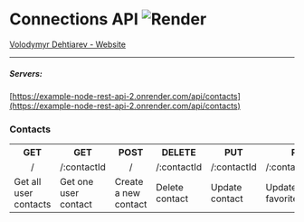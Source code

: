 # Connections API ![Render](https://img.shields.io/badge/Render-%46E3B7.svg?style=for-the-badge&logo=render&logoColor=white)

[Volodymyr Dehtiarev - Website](https://github.com/VladimirDegt)

---

##### Servers:

[https://example-node-rest-api-2.onrender.com/api/contacts](https://example-node-rest-api-2.onrender.com/api/contacts)

### Contacts

<table>
    <tr >
        <th align="center">GET</th>
        <th align="center">GET</th>
        <th align="center">POST</th>
        <th align="center">DELETE</th>
        <th align="center">PUT</th>
        <th align="center">PATCH</th>
    </tr>
    <tr>
        <td align="center">/</td>
         <td align="center">/:contactId</td>
        <td align="center">/</td>
        <td align="center">/:contactId</td>
        <td align="center">/:contactId</td>
        <td align="center">/:contactId/favorite</td>
    </tr>
    <tr>
        <td>Get all user contacts</td>
        <td>Get one user contact</td>
        <td>Create a new contact</td>
        <td>Delete contact</td>
        <td>Update contact</td>
        <td>Update field favorite</td>
    </tr>
</table>


